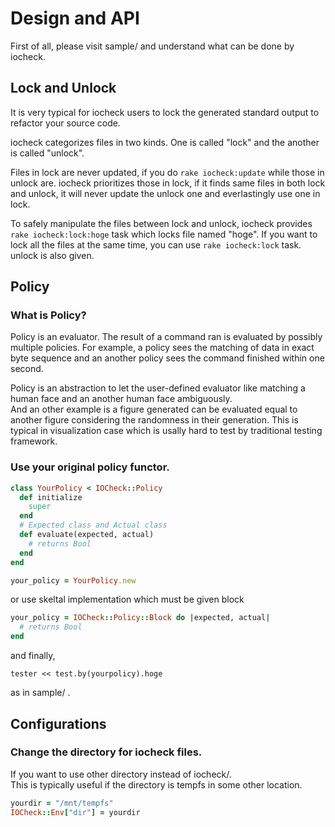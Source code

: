 # Design and API
First of all, please visit sample/ and understand what can be done by iocheck.

## Lock and Unlock
It is very typical for iocheck users to lock the generated standard output to refactor your source code.

iocheck categorizes files in two kinds. One is called "lock" and the another is called "unlock".

Files in lock are never updated, if you do ```rake iocheck:update``` while those in unlock are.
iocheck prioritizes those in lock, if it finds same files in both lock and unlock,
it will never update the unlock one and everlastingly use one in lock.

To safely manipulate the files between lock and unlock, iocheck provides ```rake iocheck:lock:hoge``` task
which locks file named "hoge". If you want to lock all the files at the same time, you can use ```rake iocheck:lock``` task.
unlock is also given.

## Policy

### What is Policy?
Policy is an evaluator.
The result of a command ran is evaluated by possibly multiple policies.
For example,
a policy sees the matching of data in exact byte sequence and 
an another policy sees the command finished within one second.

Policy is an abstraction to let the user-defined evaluator
like matching a human face and an another human face ambiguously.  
And an other example is a figure generated can be evaluated equal to another figure
considering the randomness in their generation. This is typical in visualization case
which is usally hard to test by traditional testing framework.

### Use your original policy functor.

```ruby
class YourPolicy < IOCheck::Policy
  def initialize
    super
  end
  # Expected class and Actual class
  def evaluate(expected, actual)
    # returns Bool
  end
end

your_policy = YourPolicy.new
```
or use skeltal implementation which must be given block

```ruby
your_policy = IOCheck::Policy::Block do |expected, actual|
  # returns Bool
end
```

and finally,

```
tester << test.by(yourpolicy).hoge
```

as in sample/ .

## Configurations

### Change the directory for iocheck files.
If you want to use other directory instead of iocheck/.  
This is typically useful if the directory is tempfs in some other location.

```ruby
yourdir = "/mnt/tempfs"
IOCheck::Env["dir"] = yourdir
```
